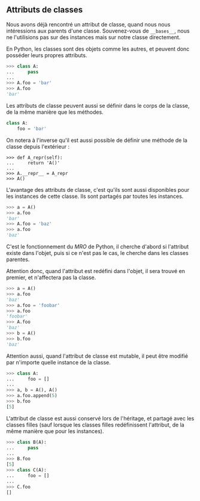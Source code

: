 ## Attributs de classes

Nous avons déjà rencontré un attribut de classe, quand nous nous intéressions aux parents d'une classe.
Souvenez-vous de `__bases__`, nous ne l'utilisions pas sur des instances mais sur notre classe directement.

En Python, les classes sont des objets comme les autres, et peuvent donc posséder leurs propres attributs.

```python
>>> class A:
...     pass
...
>>> A.foo = 'bar'
>>> A.foo
'bar'
```

Les attributs de classe peuvent aussi se définir dans le corps de la classe, de la même manière que les méthodes.

```python
class A:
    foo = 'bar'
```

On notera à l'inverse qu'il est aussi possible de définir une méthode de la classe depuis l'extérieur :

```
>>> def A_repr(self):
...     return 'A()'
...
>>> A.__repr__ = A_repr
>>> A()
```

L'avantage des attributs de classe, c'est qu'ils sont aussi disponibles pour les instances de cette classe.
Ils sont partagés par toutes les instances.

```python
>>> a = A()
>>> a.foo
'bar'
>>> A.foo = 'baz'
>>> a.foo
'baz'
```

C'est le fonctionnement du *MRO* de Python, il cherche d'abord si l'attribut existe dans l'objet, puis si ce n'est pas le cas, le cherche dans les classes parentes.

Attention donc, quand l'attribut est redéfini dans l'objet, il sera trouvé en premier, et n'affectera pas la classe.

```python
>>> a = A()
>>> a.foo
'baz'
>>> a.foo = 'foobar'
>>> a.foo
'foobar'
>>> A.foo
'baz'
>>> b = A()
>>> b.foo
'baz'
```

Attention aussi, quand l'attribut de classe est mutable, il peut être modifié par n'importe quelle instance de la classe.

```python
>>> class A:
...     foo = []
...
>>> a, b = A(), A()
>>> a.foo.append(5)
>>> b.foo
[5]
```

L'attribut de classe est aussi conservé lors de l'héritage, et partagé avec les classes filles (sauf lorsque les classes filles redéfinissent l'attribut, de la même manière que pour les instances).

```python
>>> class B(A):
...     pass
...
>>> B.foo
[5]
>>> class C(A):
...     foo = []
...
>>> C.foo
[]
```
